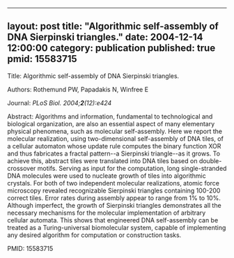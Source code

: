 
---
layout: post
title:  "Algorithmic self-assembly of DNA Sierpinski triangles."
date:   2004-12-14 12:00:00
category:  publication
published: true
pmid: 15583715
---

Title: Algorithmic self-assembly of DNA Sierpinski triangles.

Authors: Rothemund PW, Papadakis N, Winfree E

Journal: *PLoS Biol. 2004;**2**(12):e424*

Abstract: Algorithms and information, fundamental to technological and biological organization, are also an essential aspect of many elementary physical phenomena, such as molecular self-assembly. Here we report the molecular realization, using two-dimensional self-assembly of DNA tiles, of a cellular automaton whose update rule computes the binary function XOR and thus fabricates a fractal pattern--a Sierpinski triangle--as it grows. To achieve this, abstract tiles were translated into DNA tiles based on double-crossover motifs. Serving as input for the computation, long single-stranded DNA molecules were used to nucleate growth of tiles into algorithmic crystals. For both of two independent molecular realizations, atomic force microscopy revealed recognizable Sierpinski triangles containing 100-200 correct tiles. Error rates during assembly appear to range from 1% to 10%. Although imperfect, the growth of Sierpinski triangles demonstrates all the necessary mechanisms for the molecular implementation of arbitrary cellular automata. This shows that engineered DNA self-assembly can be treated as a Turing-universal biomolecular system, capable of implementing any desired algorithm for computation or construction tasks.

PMID: 15583715

